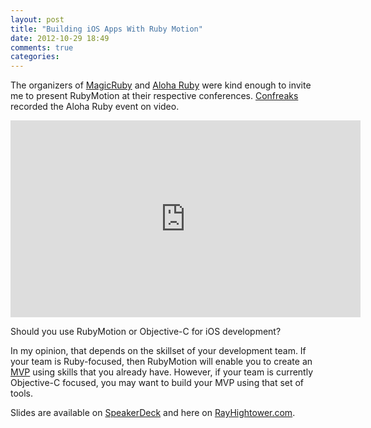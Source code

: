 ```yaml
---
layout: post
title: "Building iOS Apps With Ruby Motion"
date: 2012-10-29 18:49
comments: true
categories: 
---
```


The organizers of [MagicRuby](http://magic-ruby.com/) and [Aloha
Ruby](http://aloharubyconf.com/) were kind enough
to invite me to present RubyMotion at their respective
conferences. [Confreaks](http://confreaks.com/videos/1245-aloharuby2012-building-ios-apps-with-rubymotion) recorded the Aloha Ruby event on video.

<center>
<iframe width="560" height="315" src="http://www.youtube.com/embed/3gCsen5Zs4s" frameborder="0" allowfullscreen></iframe>
</center>

Should you use RubyMotion or Objective-C for iOS development?
<!--more-->
In my opinion, that depends on the skillset of your development team.
If your team is Ruby-focused, then RubyMotion will enable you to
create an [MVP](http://rayhightower.com/blog/2012/08/31/four-steps-five-minutes/) using skills that you already have. However, if your team is currently Objective-C focused, you may want to build your MVP using that set of tools.

Slides are available on [SpeakerDeck](https://speakerdeck.com/rayhightower/building-ios-apps-with-rubymotion) and here on [RayHightower.com](http://rayhightower.com/presentations/).
